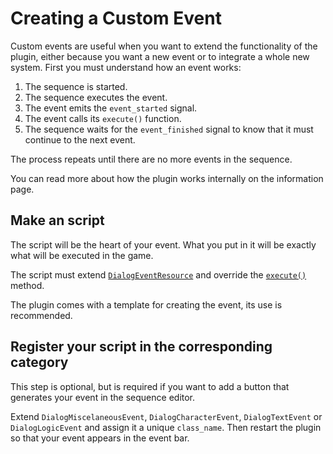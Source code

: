 # Creating a Custom Event

Custom events are useful when you want to extend the functionality of the plugin, either because you want a new event or to integrate a whole new system. First you must understand how an event works: 

1. The sequence is started. 
2. The sequence executes the event. 
3. The event emits the `event_started` signal. 
4. The event calls its `execute()` function. 
5. The sequence waits for the `event_finished` signal to know that it must continue to the next event. 

The process repeats until there are no more events in the sequence.

You can read more about how the plugin works internally on the information page.

## Make an script

The script will be the heart of your event. What you put in it will be exactly what will be executed in the game. 

The script must extend [`DialogEventResource`](../../documentation/resource-class/class_dialog-event-resource/) and override the [`execute()`](../../documentation/resource-class/class_dialog-event-resource/#void-execute-dialogbasenode-caller) method. 

The plugin comes with a template for creating the event, its use is recommended.

## Register your script in the corresponding category

This step is optional, but is required if you want to add a button that generates your event in the sequence editor.

Extend `DialogMiscelaneousEvent`, `DialogCharacterEvent`, `DialogTextEvent` or `DialogLogicEvent` and assign it a unique `class_name`. Then restart the plugin so that your event appears in the event bar.

